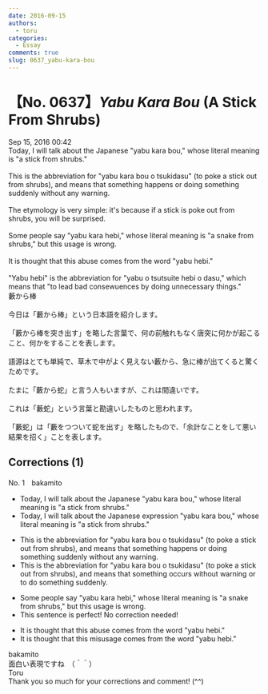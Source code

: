```yaml
---
date: 2016-09-15
authors:
  - toru
categories:
  - Essay
comments: true
slug: 0637_yabu-kara-bou
---
```


# 【No. 0637】<strong><em>Yabu Kara Bou</strong></em> (A Stick From Shrubs)
<div class="date">Sep 15, 2016 00:42</div>
<div id="post"><div id="body_show_ori">
Today, I will talk about the Japanese "yabu kara bou," whose literal meaning is "a stick from shrubs."<br/><br/>This is the abbreviation for "yabu kara bou o tsukidasu" (to poke a stick out from shrubs), and means that something happens or doing something suddenly without any warning.<br/><br/>The etymology is very simple: it's because if a stick is poke out from shrubs, you will be surprised.<br/><br/>Some people say "yabu kara hebi," whose literal meaning is "a snake from shrubs," but this usage is wrong.<br/><br/>It is thought that this abuse comes from the word "yabu hebi."<br/><br/>"Yabu hebi" is the abbreviation for "yabu o tsutsuite hebi o dasu," which means that "to lead bad consewuences by doing unnecessary things."
</div></div>

<!-- more -->

<div id="post_ja"><div id="body_show_mo">
藪から棒<br/><br/>今日は「藪から棒」という日本語を紹介します。<br/><br/>「藪から棒を突き出す」を略した言葉で、何の前触れもなく唐突に何かが起こること、何かをすることを表します。<br/><br/>語源はとても単純で、草木で中がよく見えない藪から、急に棒が出てくると驚くためです。<br/><br/>たまに「藪から蛇」と言う人もいますが、これは間違いです。<br/><br/>これは「藪蛇」という言葉と勘違いしたものと思われます。<br/><br/>「藪蛇」は「藪をつついて蛇を出す」を略したもので、「余計なことをして悪い結果を招く」ことを表します。
</div></div>

## Corrections (1)
<div id="block"><div class="first_name"> No. 1　<span class="just_name">bakamito</span></div><div id="block2">
<ul class="correction_field">
<li class="incorrect">Today, I will talk about the Japanese "yabu kara bou," whose literal meaning is "a stick from shrubs."</li>
<li class="corrected correct">
Today, I will talk about the Japanese expression "yabu kara bou," whose literal meaning is "a stick from shrubs."
</li>
</ul>
<ul class="correction_field">
<li class="incorrect">This is the abbreviation for "yabu kara bou o tsukidasu" (to poke a stick out from shrubs), and means that something happens or doing something suddenly without any warning.</li>
<li class="corrected correct">
This is the abbreviation for "yabu kara bou o tsukidasu" (to poke a stick out from shrubs), and means that something occurs without warning or to do something suddenly. 
</li>
</ul>
<ul class="correction_field">
<li class="incorrect">Some people say "yabu kara hebi," whose literal meaning is "a snake from shrubs," but this usage is wrong.</li>
<li class="corrected perfect">This sentence is perfect! No correction needed!</li>
</ul>
<ul class="correction_field">
<li class="incorrect">It is thought that this abuse comes from the word "yabu hebi."</li>
<li class="corrected correct">
It is thought that this misusage comes from the word "yabu hebi."
</li>
</ul>
</div><div class="name"><span class="just_name">bakamito</span><br>
面白い表現ですね　（＾＾）
</div>
<div class="name"><span class="just_name">Toru</span><br>
Thank you so much for your corrections and comment! (^^)
</div>
</div>
